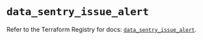 # `data_sentry_issue_alert`

Refer to the Terraform Registry for docs: [`data_sentry_issue_alert`](https://registry.terraform.io/providers/jianyuan/sentry/0.14.5/docs/data-sources/issue_alert).
